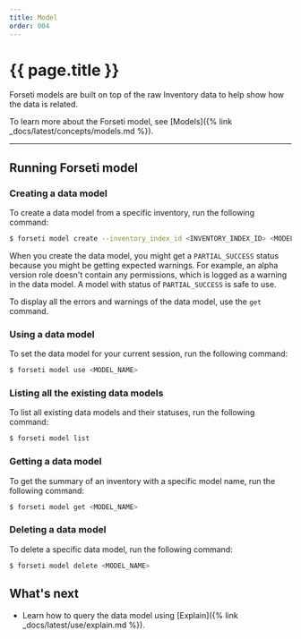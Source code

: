```yaml
---
title: Model
order: 004
---
```


# {{ page.title }}

Forseti models are built on top of the raw Inventory data to help show how the
data is related.

To learn more about the Forseti model, see [Models]({% link _docs/latest/concepts/models.md %}).

---

## Running Forseti model

### Creating a data model

To create a data model from a specific inventory, run the following command:

```bash
$ forseti model create --inventory_index_id <INVENTORY_INDEX_ID> <MODEL_NAME>
```

When you create the data model, you might get a `PARTIAL_SUCCESS` status because you might
be getting expected warnings. For example, an alpha version role doesn't contain any
permissions, which is logged as a warning in the data model. A model with status of
`PARTIAL_SUCCESS` is safe to use.

To display all the errors and warnings of the data model, use the `get` command.

### Using a data model

To set the data model for your current session, run the following command:

```bash
$ forseti model use <MODEL_NAME>
```

### Listing all the existing data models

To list all existing data models and their statuses, run the following command:

```bash
$ forseti model list
```

### Getting a data model

To get the summary of an inventory with a specific model name, run the following command:

```bash
$ forseti model get <MODEL_NAME>
```

### Deleting a data model

To delete a specific data model, run the following command:

```bash
$ forseti model delete <MODEL_NAME>
```

## What's next

* Learn how to query the data model using [Explain]({% link _docs/latest/use/explain.md %}).
